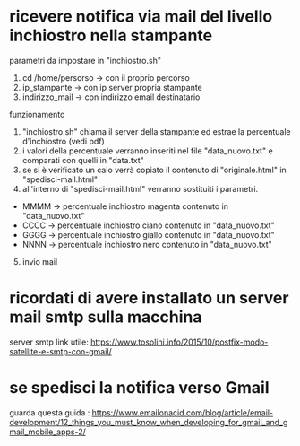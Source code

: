 # ricevere notifica via mail del livello inchiostro nella stampante

parametri da impostare in "inchiostro.sh"
1) cd /home/persorso -> con il proprio percorso 
2) ip_stampante -> con ip server propria stampante
3) indirizzo_mail -> con indirizzo email destinatario 

funzionamento
1) "inchiostro.sh" chiama il server della stampante ed estrae la percentuale d'inchiostro (vedi pdf)
2) i valori della percentuale verranno inseriti nel file "data_nuovo.txt" e comparati con quelli in "data.txt"
3) se si è verificato un calo verrà copiato il contenuto di "originale.html" in "spedisci-mail.html" 
4) all'interno di "spedisci-mail.html" verranno sostituiti i parametri. 
  * MMMM -> percentuale inchiostro magenta contenuto in "data_nuovo.txt"
  * CCCC -> percentuale inchiostro ciano contenuto in "data_nuovo.txt"
  * GGGG -> percentuale inchiostro giallo contenuto in "data_nuovo.txt"
  * NNNN -> percentuale inchiostro nero contenuto in "data_nuovo.txt"
 5) invio mail

# ricordati di avere installato un server mail smtp sulla macchina 
server smtp link utile: https://www.tosolini.info/2015/10/postfix-modo-satellite-e-smtp-con-gmail/


# se spedisci la notifica verso Gmail  
guarda questa guida : https://www.emailonacid.com/blog/article/email-development/12_things_you_must_know_when_developing_for_gmail_and_gmail_mobile_apps-2/
